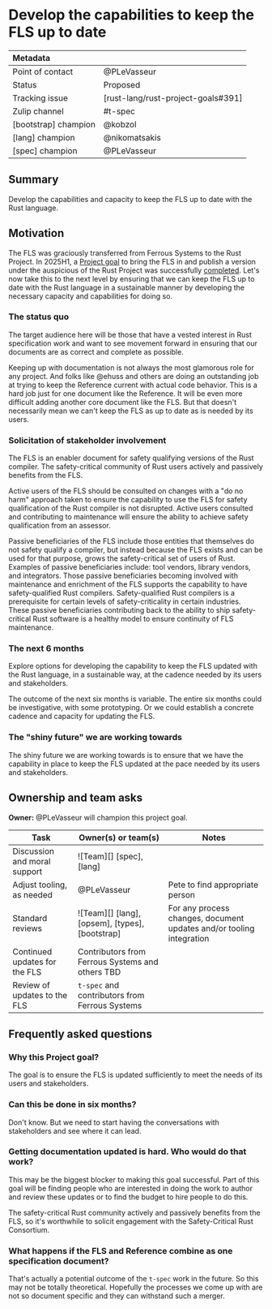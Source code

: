 # Develop the capabilities to keep the FLS up to date

| Metadata             |                                    |
| :--                  | :--                                |
| Point of contact     | @PLeVasseur                        |
| Status               | Proposed                           |
| Tracking issue       | [rust-lang/rust-project-goals#391] |
| Zulip channel        | #t-spec                            |
| [bootstrap] champion | @kobzol                            |
| [lang] champion      | @nikomatsakis                      |
| [spec] champion      | @PLeVasseur                        |


## Summary

Develop the capabilities and capacity to keep the FLS up to date with the Rust language.

## Motivation

The FLS was graciously transferred from Ferrous Systems to the Rust Project. In 2025H1, a [Project goal](https://rust-lang.github.io/rust-project-goals/2025h1/spec-fls-publish.html) to bring the FLS in and publish a version under the auspicious of the Rust Project was successfully [completed](https://github.com/rust-lang/rust-project-goals/issues/265#issuecomment-3019529070). Let's now take this to the next level by ensuring that we can keep the FLS up to date with the Rust language in a sustainable manner by developing the necessary capacity and capabilities for doing so.

### The status quo

The target audience here will be those that have a vested interest in Rust specification work and want to see movement forward in ensuring that our documents are as correct and complete as possible.

Keeping up with documentation is not always the most glamorous role for any project. And folks like @ehuss and others are doing an outstanding job at trying to keep the Reference current with actual code behavior. This is a hard job just for one document like the Reference. It will be even more difficult adding another core document like the FLS. But that doesn't necessarily mean we can't keep the FLS as up to date as is needed by its users.

### Solicitation of stakeholder involvement

The FLS is an enabler document for safety qualifying versions of the Rust compiler. The safety-critical community of Rust users actively and passively benefits from the FLS.

Active users of the FLS should be consulted on changes with a "do no harm" approach taken to ensure the capability to use the FLS for safety qualification of the Rust compiler is not disrupted. Active users consulted and contributing to maintenance will ensure the ability to achieve safety qualification from an assessor.

Passive beneficiaries of the FLS include those entities that themselves do not safety qualify a compiler, but instead because the FLS exists and can be used for that purpose, grows the safety-critical set of users of Rust. Examples of passive beneficiaries include: tool vendors, library vendors, and integrators. Those passive beneficiaries becoming involved with maintenance and enrichment of the FLS supports the capability to have safety-qualified Rust compilers. Safety-qualified Rust compilers is a prerequisite for certain levels of safety-criticality in certain industries. These passive beneficiaries contributing back to the ability to ship safety-critical Rust software is a healthy model to ensure continuity of FLS maintenance.

### The next 6 months

Explore options for developing the capability to keep the FLS updated with the Rust language, in a sustainable way, at the cadence needed by its users and stakeholders.

The outcome of the next six months is variable. The entire six months could be investigative, with some prototyping. Or we could establish a concrete cadence and capacity for updating the FLS.

### The "shiny future" we are working towards

The shiny future we are working towards is to ensure that we have the capability in place to keep the FLS updated at the pace needed by its users and stakeholders.

## Ownership and team asks

**Owner:** @PLeVasseur will champion this project goal.

| Task                               | Owner(s) or team(s)            | Notes                           |
|------------------------------------|--------------------------------|---------------------------------|
| Discussion and moral support       | ![Team][] [spec], [lang]       |                                 |
| Adjust tooling, as needed          | @PLeVasseur                    | Pete to find appropriate person |
| Standard reviews                   | ![Team][] [lang],[opsem], [types], [bootstrap] | For any process changes, document updates and/or tooling integration     |
| Continued updates for the FLS | Contributors from Ferrous Systems and others TBD               |                                 |
| Review of updates to the FLS | `t-spec` and contributors from Ferrous Systems                |                                 |

## Frequently asked questions

### Why this Project goal?

The goal is to ensure the FLS is updated sufficiently to meet the needs of its users and stakeholders.

### Can this be done in six months?

Don't know. But we need to start having the conversations with stakeholders and see where it can lead.

### Getting documentation updated is hard. Who would do that work?

This may be the biggest blocker to making this goal successful. Part of this goal will be finding people who are interested in doing the work to author and review these updates or to find the budget to hire people to do this.

The safety-critical Rust community actively and passively benefits from the FLS, so it's worthwhile to solicit engagement with the Safety-Critical Rust Consortium.

### What happens if the FLS and Reference combine as one specification document?

That's actually a potential outcome of the `t-spec` work in the future. So this may not be totally theoretical. Hopefully the processes we come up with are not so document specific and they can withstand such a merger.
